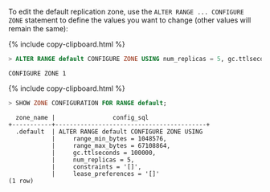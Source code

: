 To edit the default replication zone, use the `ALTER RANGE ... CONFIGURE ZONE` statement to define the values you want to change (other values will remain the same):

{%  include copy-clipboard.html %}
~~~ sql
> ALTER RANGE default CONFIGURE ZONE USING num_replicas = 5, gc.ttlseconds = 100000;
~~~

~~~
CONFIGURE ZONE 1
~~~

{%  include copy-clipboard.html %}
~~~ sql
> SHOW ZONE CONFIGURATION FOR RANGE default;
~~~

~~~
  zone_name |                config_sql
+-----------+------------------------------------------+
  .default  | ALTER RANGE default CONFIGURE ZONE USING
            |     range_min_bytes = 1048576,
            |     range_max_bytes = 67108864,
            |     gc.ttlseconds = 100000,
            |     num_replicas = 5,
            |     constraints = '[]',
            |     lease_preferences = '[]'
(1 row)
~~~
